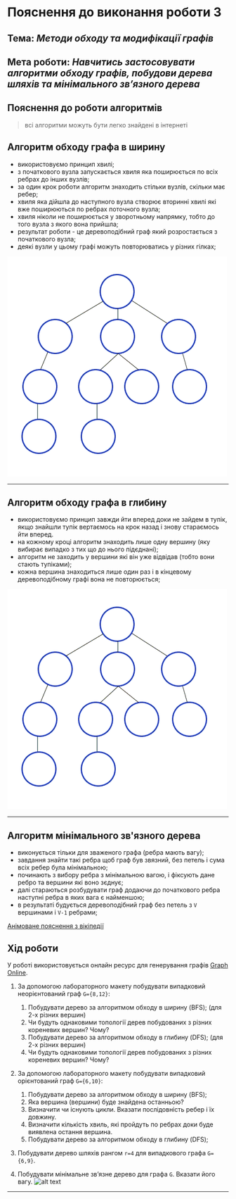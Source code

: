 # Пояснення до виконання роботи 3
## Тема: _Методи обходу та модифікації графів_
## Мета роботи: _Навчитись застосовувати алгоритми обходу графів, побудови дерева шляхів та мінімального зв’язного дерева_

## Пояснення до роботи алгоритмів
> всі алгоритми можуть бути легко знайдені в інтернеті

## Алгоритм обходу графа в ширину
- використовуємо принцип хвилі;
- з початкового вузла запускається хвиля яка поширюється по всіх ребрах до інших вузлів;
- за один крок роботи алгоритм знаходить стільки вузлів, скільки має ребер;
- хвиля яка дійшла до наступного вузла створює вторинні хвилі які вже поширюються по ребрах поточного вузла; 
- хвиля ніколи не поширюється у зворотньому напрямку, тобто до того вузла з якого вона прийшла;
- результат роботи - це деревоподібний граф який розростається з початкового вузла;
- деякі вузли у цьому графі можуть повторюватись у різних гілках;

![alt text](https://github.com/BobasB/lab_example/blob/master/lab_guidance/3_/images/Breadth-First-Search-Algorithm.gif "Приклад обходу в ширину")

---

## Алгоритм обходу графа в глибину
- використовуємо принцип завжди йти вперед доки не зайдем в тупік, якщо знайшли тупік вертаємось на крок назад і знову стараємось йти вперед.
- на кожному кроці алгоритм знаходить лише одну вершину (яку вибирає випадко з тих що до нього підєднані);
- алгоритм не заходить у вершини які він уже відвідав (тобто вони стають тупіками);
- кожна вершина знаходиться лише один раз і в кінцевому деревоподібному графі вона не повторюється;

![alt text](https://github.com/BobasB/lab_example/blob/master/lab_guidance/3_/images/Depth-First-Search.gif "Приклад обходу в глибину")

---

## Алгоритм мінімального зв'язного дерева
- виконується тільки для зваженого графа (ребра мають вагу);
- завдання знайти такі ребра щоб граф був звязний, без петель і сума всіх ребер була мінімальною;
- починають з вибору ребра з мінімальною вагою, і фіксують дане ребро та вершини які воно зєднує;
- далі стараються розбудувати граф додаючи до початкового ребра наступні ребра в яких вага є найменшою;
- в результаті будується деревоподібний граф без петель з `V` вершинами і `V-1` ребрами;

[Анімоване пояснення з вікіпедії](https://commons.wikimedia.org/wiki/File:MST_kruskal_en.gif)

## Хід роботи
У роботі використовується онлайн ресурс для генерування графів [Graph Online](https://graphonline.ru/).
1. За допомогою лабораторного макету побудувати випадковий неорієнтований граф `G={8,12}`:
    1. Побудувати дерево за алгоритмом обходу в ширину (BFS); (для 2-х різних вершин)
    1. Чи будуть однаковими топології дерев побудованих з різних кореневих вершин? Чому?
    1. Побудувати дерево за алгоритмом обходу в глибину (DFS); (для 2-х різних вершин)
    1. Чи будуть однаковими топології дерев побудованих з різних кореневих вершин? Чому?

1. За допомогою лабораторного макету побудувати випадковий орієнтований граф `G={6,10}`:
    1. Побудувати дерево за алгоритмом обходу в ширину (BFS);
    1. Яка вершина (вершини) буде знайдена останньою?
    1. Визначити чи існують цикли. Вказати послідовність ребер і їх довжину.
    1. Визначити кількість хвиль, які пройдуть по ребрах доки буде виявлена остання вершина.
    1. Побудувати дерево за алгоритмом обходу в глибину (DFS);

1. Побудувати дерево шляхів рангом `r=4` для випадкового графа `G={6,9}`.

1. Побудувати мінімальне зв’язне дерево для графа `G`. Вказати його вагу.
![alt text](https://github.com/BobasB/lab_example/blob/master/lab_guidance/3_/images/grapth.png "Знайти вагу графа")
---
